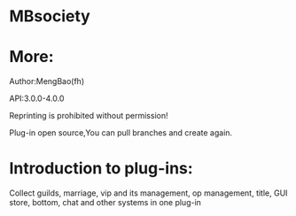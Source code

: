 # MBsociety
# More:
Author:MengBao(fh)

API:3.0.0-4.0.0

Reprinting is prohibited without permission!

Plug-in open source,You can pull branches and create again.

# Introduction to plug-ins:
Collect guilds, marriage, vip and its management, op management, title, GUI store, bottom, chat and other systems in one plug-in 
